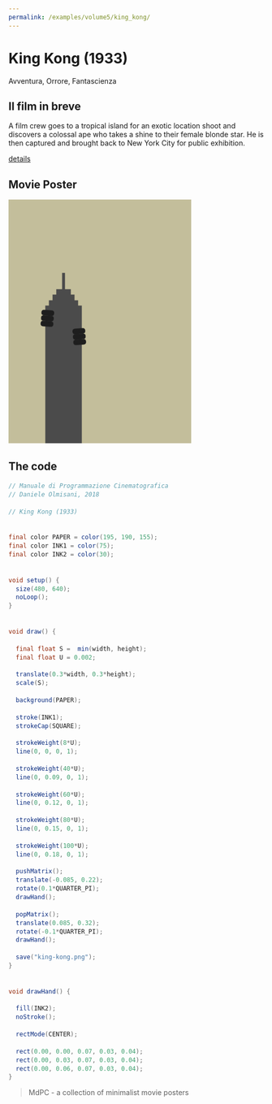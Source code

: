 ```yaml
---
permalink: /examples/volume5/king_kong/
---
```

# King Kong (1933)

Avventura, Orrore, Fantascienza

## Il film in breve
A film crew goes to a tropical island for an exotic location shoot and discovers a colossal ape who takes a shine to their female blonde star. He is then captured and brought back to New York City for public exhibition.

[details](https://www.imdb.com/title/tt0024216/)

## Movie Poster
<img src="king-kong.png"  width="360px" title="King Kong">


## The code
```java
// Manuale di Programmazione Cinematografica
// Daniele Olmisani, 2018

// King Kong (1933)


final color PAPER = color(195, 190, 155);
final color INK1 = color(75);
final color INK2 = color(30);


void setup() {
  size(480, 640);
  noLoop();
}


void draw() {
  
  final float S =  min(width, height);
  final float U = 0.002;
  
  translate(0.3*width, 0.3*height);
  scale(S);
  
  background(PAPER);
  
  stroke(INK1);
  strokeCap(SQUARE);
  
  strokeWeight(8*U);
  line(0, 0, 0, 1);
  
  strokeWeight(40*U);
  line(0, 0.09, 0, 1);
  
  strokeWeight(60*U);
  line(0, 0.12, 0, 1);
  
  strokeWeight(80*U);
  line(0, 0.15, 0, 1);
  
  strokeWeight(100*U);
  line(0, 0.18, 0, 1);
  
  pushMatrix();
  translate(-0.085, 0.22);
  rotate(0.1*QUARTER_PI);
  drawHand();
  
  popMatrix();
  translate(0.085, 0.32);
  rotate(-0.1*QUARTER_PI);
  drawHand();
  
  save("king-kong.png");
}


void drawHand() {
  
  fill(INK2);
  noStroke();
  
  rectMode(CENTER);
  
  rect(0.00, 0.00, 0.07, 0.03, 0.04);
  rect(0.00, 0.03, 0.07, 0.03, 0.04);
  rect(0.00, 0.06, 0.07, 0.03, 0.04);
}
```

> MdPC - a collection of minimalist movie posters
